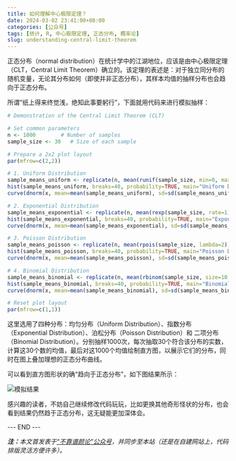```yaml
---
title: 如何理解中心极限定理？
date: 2024-03-02 23:41:00+08:00
categories: [公众号]
tags: [统计, R, 中心极限定理, 正态分布, 概率论]
slug: understanding-central-limit-theorem
---
```


正态分布（normal distribution）在统计学中的江湖地位，应该是由中心极限定理（CLT，Central Limit Theorem）确立的。该定理的表述是：对于独立同分布的随机变量，无论其分布如何（即使并非正态分布），其样本均值的抽样分布也会趋向于正态分布。

所谓“纸上得来终觉浅，绝知此事要躬行”，下面就用代码来进行模拟抽样：

```r
# Demonstration of the Central Limit Theorem (CLT)

# Set common parameters
n <- 1000        # Number of samples
sample_size <- 30   # Size of each sample

# Prepare a 2x2 plot layout
par(mfrow=c(2,2))

# 1. Uniform Distribution
sample_means_uniform <- replicate(n, mean(runif(sample_size, min=0, max=1)))
hist(sample_means_uniform, breaks=40, probability=TRUE, main="Uniform Distribution", xlab="Sample Mean")
curve(dnorm(x, mean=mean(sample_means_uniform), sd=sd(sample_means_uniform)), add=TRUE, col="red", lwd=2)

# 2. Exponential Distribution
sample_means_exponential <- replicate(n, mean(rexp(sample_size, rate=1)))
hist(sample_means_exponential, breaks=40, probability=TRUE, main="Exponential Distribution", xlab="Sample Mean")
curve(dnorm(x, mean=mean(sample_means_exponential), sd=sd(sample_means_exponential)), add=TRUE, col="red", lwd=2)

# 3. Poisson Distribution
sample_means_poisson <- replicate(n, mean(rpois(sample_size, lambda=2)))
hist(sample_means_poisson, breaks=40, probability=TRUE, main="Poisson Distribution", xlab="Sample Mean")
curve(dnorm(x, mean=mean(sample_means_poisson), sd=sd(sample_means_poisson)), add=TRUE, col="red", lwd=2)

# 4. Binomial Distribution
sample_means_binomial <- replicate(n, mean(rbinom(sample_size, size=10, prob=0.5)))
hist(sample_means_binomial, breaks=40, probability=TRUE, main="Binomial Distribution", xlab="Sample Mean")
curve(dnorm(x, mean=mean(sample_means_binomial), sd=sd(sample_means_binomial)), add=TRUE, col="red", lwd=2)

# Reset plot layout
par(mfrow=c(1,1))
```

这里选用了四种分布：均匀分布（Uniform Distribution）、指数分布（Exponential Distribution）、泊松分布（Poisson Distribution）和 二项分布（Binomial Distribution）。分别抽样1000次，每次抽取30个符合该分布的实数，计算这30个数的均值，最后对这1000个均值绘制直方图，以展示它们的分布，同时在图上叠加理想的正态分布曲线。

可以看到直方图形状的确“趋向于正态分布”，如下图结果所示：

<div class="p-3 text-center">
  <img class="img-fluid" src="/uploads/2024/0302/02.png" alt="模拟结果" style="max-width:640px">
</div>

感兴趣的读者，不妨自己继续修改代码玩玩，比如更换其他奇形怪状的分布，也会看到结果仍然趋于正态分布，这无疑能更加深体会。

<div class="p-5 text-center">--- END ---</div>

<i><b>注：</b>本文首发表于[“不靠谱颜论”公众号](https://mp.weixin.qq.com/s/TRpg7kvIWWuR0irw9-wbkQ)，并同步至本站（还是在自建网站上，代码排版灵活方便许多）。</i>

